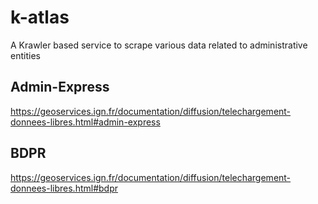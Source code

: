 # k-atlas

A Krawler based service to scrape various data related to administrative entities

## Admin-Express

https://geoservices.ign.fr/documentation/diffusion/telechargement-donnees-libres.html#admin-express

## BDPR

https://geoservices.ign.fr/documentation/diffusion/telechargement-donnees-libres.html#bdpr
